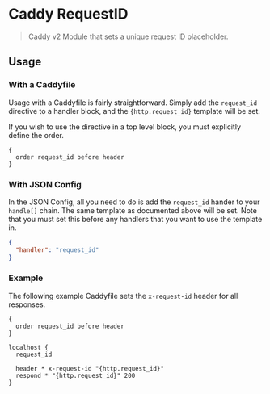 # Caddy RequestID
> Caddy v2 Module that sets a unique request ID placeholder.

## Usage
### With a Caddyfile
Usage with a Caddyfile is fairly straightforward. Simply add the `request_id` directive to a handler block, and the `{http.request_id}` template will be set.

If you wish to use the directive in a top level block, you must explicitly define the order.
```
{
  order request_id before header
}
```

### With JSON Config
In the JSON Config, all you need to do is add the `request_id` hander to your `handle[]` chain. The same template as documented above will be set. Note that you must set this before any handlers that you want to use the template in.
```json
{
  "handler": "request_id"
}
```

### Example
The following example Caddyfile sets the `x-request-id` header for all responses.
```
{
  order request_id before header
}

localhost {
  request_id

  header * x-request-id "{http.request_id}"
  respond * "{http.request_id}" 200
}
```
